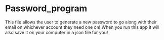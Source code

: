# Password_program


This file allows the user to generate a new password to go along with their email on whichever account they need one on!
When you run this app it will also save it on your computer in a json file for you!
